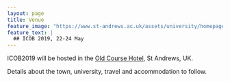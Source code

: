 ```yaml
---
layout: page
title: Venue
feature_image: "https://www.st-andrews.ac.uk/assets/university/homepage/images/hero-banner/st-andrews-hero-banner-sep-2018.jpg"
feature_text: |
  ## ICOB 2019, 22-24 May
---
```


ICOB2019 will be hosted in the [Old Course Hotel](https://www.oldcoursehotel.co.uk/ "visit Old Course Hotel website"), St Andrews, UK.

Details about the town, university, travel and accommodation to follow.
